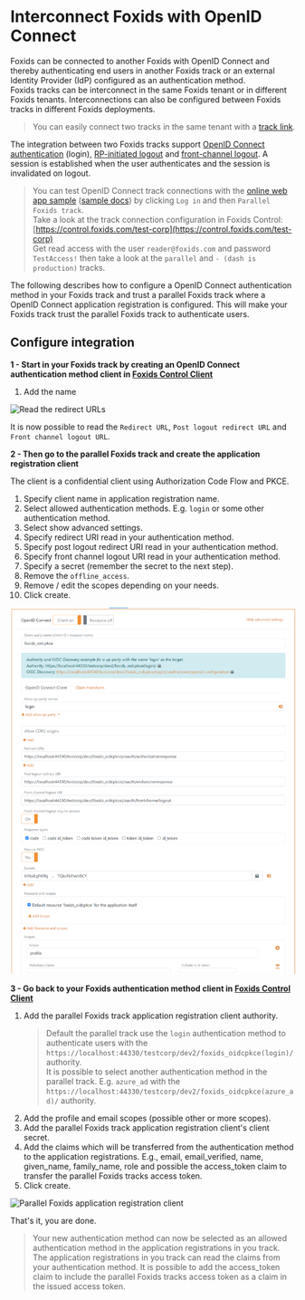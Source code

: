 # Interconnect Foxids with OpenID Connect

Foxids can be connected to another Foxids with OpenID Connect and thereby authenticating end users in another Foxids track or an external Identity Provider (IdP) configured as an authentication method.  
Foxids tracks can be interconnect in the same Foxids tenant or in different Foxids tenants. Interconnections can also be configured between Foxids tracks in different Foxids deployments.

> You can easily connect two tracks in the same tenant with a [track link](howto-tracklink-foxids.md).

The integration between two Foxids tracks support [OpenID Connect authentication](https://openid.net/specs/openid-connect-core-1_0.html#Authentication) (login), [RP-initiated logout](https://openid.net/specs/openid-connect-rpinitiated-1_0.html) and [front-channel logout](https://openid.net/specs/openid-connect-frontchannel-1_0.html). A session is established when the user authenticates and the session is invalidated on logout.

> You can test OpenID Connect track connections with the [online web app sample](https://aspnetcoreoidcallupsample.itfoxtec.com) ([sample docs](samples.md#aspnetcoreoidcauthcodealluppartiessample)) by clicking `Log in` and then `Parallel Foxids track`.  
> Take a look at the track connection configuration in Foxids Control: [https://control.foxids.com/test-corp](https://control.foxids.com/test-corp)  
> Get read access with the user `reader@foxids.com` and password `TestAccess!` then take a look at the `parallel` and `- (dash is production)` tracks.

The following describes how to configure a OpenID Connect authentication method in your Foxids track and trust a parallel Foxids track where a OpenID Connect application registration is configured. This will make your Foxids track trust the parallel Foxids track to authenticate users.

## Configure integration

**1 - Start in your Foxids track by creating an OpenID Connect authentication method client in [Foxids Control Client](control.md#foxids-control-client)**

1. Add the name

![Read the redirect URLs](images/howto-oidc-foxids-auth-met-readredirect.png)

It is now possible to read the `Redirect URL`, `Post logout redirect URL` and `Front channel logout URL`.

**2 - Then go to the parallel Foxids track and create the application registration client**

The client is a confidential client using Authorization Code Flow and PKCE.

1. Specify client name in application registration name.
2. Select allowed authentication methods. E.g. `login` or some other authentication method.
3. Select show advanced settings.
4. Specify redirect URI read in your authentication method.
5. Specify post logout redirect URI read in your authentication method.
6. Specify front channel logout URI read in your authentication method.
7. Specify a secret (remember the secret to the next step).
8. Remove the `offline_access`.
9. Remove / edit the scopes depending on your needs.
10. Click create.

![Parallel Foxids application registration client](images/howto-oidc-foxids-parallel-app-reg.png)

**3 - Go back to your Foxids authentication method client in [Foxids Control Client](control.md#foxids-control-client)**

 1. Add the parallel Foxids track application registration client authority.  
     > Default the parallel track use the `login` authentication method to authenticate users with the `https://localhost:44330/testcorp/dev2/foxids_oidcpkce(login)/` authority.  
     > It is possible to select another authentication method in the parallel track. E.g. `azure_ad` with the `https://localhost:44330/testcorp/dev2/foxids_oidcpkce(azure_ad)/` authority.
 2. Add the profile and email scopes (possible other or more scopes).
 3. Add the parallel Foxids track application registration client's client secret.
 6. Add the claims which will be transferred from the authentication method to the application registrations. E.g., email, email_verified, name, given_name, family_name, role and possible the access_token claim to transfer the parallel Foxids tracks access token.
 7. Click create.

 ![Parallel Foxids application registration client](images/howto-oidc-foxids-auth-met.png)

That's it, you are done. 

> Your new authentication method can now be selected as an allowed authentication method in the application registrations in you track.  
> The application registrations in you track can read the claims from your authentication method. It is possible to add the access_token claim to include the parallel Foxids tracks access token as a claim in the issued access token.